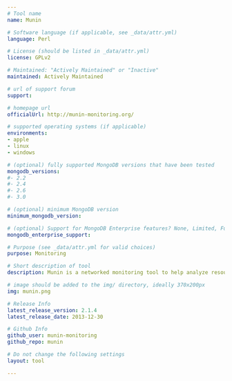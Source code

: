 ```yaml
---
# Tool name
name: Munin

# Software language (if applicable, see _data/attr.yml)
language: Perl

# License (should be listed in _data/attr.yml)
license: GPLv2

# Maintained: "Actively Maintained" or "Inactive"
maintained: Actively Maintained

# url of support forum
support: 

# homepage url
officialUrl: http://munin-monitoring.org/

# supported operating systems (if applicable)
environments:
- apple
- linux
- windows

# (optional) fully supported MongoDB versions that have been tested
mongodb_versions:
#- 2.2
#- 2.4
#- 2.6
#- 3.0

# (optional) minimum MongoDB version
minimum_mongodb_version:

# (optional) Support for MongoDB Enterprise features? None, Limited, Full
mongodb_enterprise_support: 

# Purpose (see _data/attr.yml for valid choices)
purpose: Monitoring

# Short description of tool
description: Munin is a networked monitoring tool to help analyze resource trends and problems.

# image should be added to the img/ directory, ideally 370x200px
img: munin.png

# Release Info
latest_release_version: 2.1.4
latest_release_date: 2013-12-30

# Github Info
github_user: munin-monitoring
github_repo: munin

# Do not change the following settings
layout: tool

---
```


